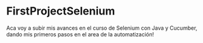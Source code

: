 # FirstProjectSelenium
Aca voy a subir mis avances en el curso de Selenium con Java y Cucumber, dando mis primeros pasos en el area de la automatización!
